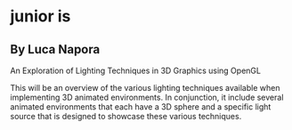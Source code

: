 # junior is
## By Luca Napora
An Exploration of Lighting Techniques in 3D Graphics using OpenGL

This will be an overview of the various lighting techniques available when implementing 3D animated environments. In conjunction, it include several animated environments that each have a 3D sphere and a specific light source that is designed to showcase these various techniques.
